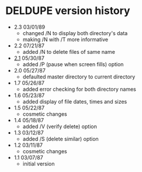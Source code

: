 # DELDUPE version history

- 2.3 03/01/89
  - changed /N to display both directory's data
  - making /N with /T more informative
- 2.2 07/21/87
  - added /N to delete files of same name
- [2.1](2.1) 05/30/87
  - added /P (pause when screen fills) option
- 2.0 05/27/87
  - defaulted master directory to current directory
- 1.7 05/26/87
  - added error checking for both directory names
- 1.6 05/23/87
  - added display of file dates, times and sizes
- 1.5 05/22/87
  - cosmetic changes
- 1.4 05/18/87
  - added /V (verify delete) option
- 1.3 03/12/87
  - added /S (delete similar) option
- 1.2 03/11/87
  - cosmetic changes
- 1.1 03/07/87
  - initial version
